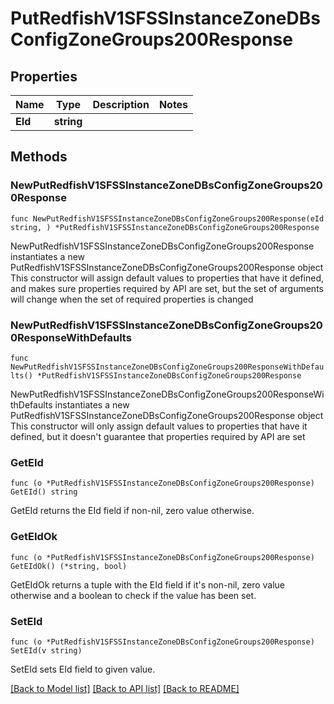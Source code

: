 # PutRedfishV1SFSSInstanceZoneDBsConfigZoneGroups200Response

## Properties

Name | Type | Description | Notes
------------ | ------------- | ------------- | -------------
**EId** | **string** |  | 

## Methods

### NewPutRedfishV1SFSSInstanceZoneDBsConfigZoneGroups200Response

`func NewPutRedfishV1SFSSInstanceZoneDBsConfigZoneGroups200Response(eId string, ) *PutRedfishV1SFSSInstanceZoneDBsConfigZoneGroups200Response`

NewPutRedfishV1SFSSInstanceZoneDBsConfigZoneGroups200Response instantiates a new PutRedfishV1SFSSInstanceZoneDBsConfigZoneGroups200Response object
This constructor will assign default values to properties that have it defined,
and makes sure properties required by API are set, but the set of arguments
will change when the set of required properties is changed

### NewPutRedfishV1SFSSInstanceZoneDBsConfigZoneGroups200ResponseWithDefaults

`func NewPutRedfishV1SFSSInstanceZoneDBsConfigZoneGroups200ResponseWithDefaults() *PutRedfishV1SFSSInstanceZoneDBsConfigZoneGroups200Response`

NewPutRedfishV1SFSSInstanceZoneDBsConfigZoneGroups200ResponseWithDefaults instantiates a new PutRedfishV1SFSSInstanceZoneDBsConfigZoneGroups200Response object
This constructor will only assign default values to properties that have it defined,
but it doesn't guarantee that properties required by API are set

### GetEId

`func (o *PutRedfishV1SFSSInstanceZoneDBsConfigZoneGroups200Response) GetEId() string`

GetEId returns the EId field if non-nil, zero value otherwise.

### GetEIdOk

`func (o *PutRedfishV1SFSSInstanceZoneDBsConfigZoneGroups200Response) GetEIdOk() (*string, bool)`

GetEIdOk returns a tuple with the EId field if it's non-nil, zero value otherwise
and a boolean to check if the value has been set.

### SetEId

`func (o *PutRedfishV1SFSSInstanceZoneDBsConfigZoneGroups200Response) SetEId(v string)`

SetEId sets EId field to given value.



[[Back to Model list]](../README.md#documentation-for-models) [[Back to API list]](../README.md#documentation-for-api-endpoints) [[Back to README]](../README.md)


